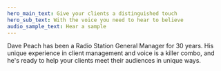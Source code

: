 ```yaml
---
hero_main_text: Give your clients a distinguished touch
hero_sub_text: With the voice you need to hear to believe
audio_sample_text: Hear a sample
---
```

Dave Peach has been a Radio Station General Manager for 30 years. His unique experience in client management and voice is a killer combo, and he's ready to help your clients meet their audiences in unique ways.